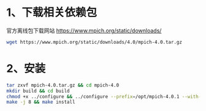 # 1、下载相关依赖包

官方离线包下载网站 https://www.mpich.org/static/downloads/

```bash
wget https://www.mpich.org/static/downloads/4.0/mpich-4.0.tar.gz
```

# 2、安装

```bash
tar zxvf mpich-4.0.tar.gz && cd mpich-4.0
mkdir build && cd build
chmod +x ../configure && ../configure --prefix=/opt/mpich-4.0.1 --with-gmp=/opt/gcc-9.5.0/gmp-6.1.0 --with-mpfr=/opt/gcc-9.5.0/mpfr-3.1.4 --with-mpc=/opt/gcc-9.5.0/mpc-1.0.3 --with-gcc=/opt/gcc-9.5.0
make -j 8 && make install
```
